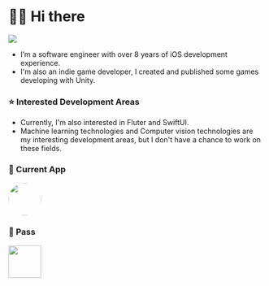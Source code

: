 # 👋🏻 Hi there 

![](https://badges.pufler.dev/visits/tranthanhvu/tranthanhvu?color=black&logo=github)

- I’m a software engineer with over 8 years of iOS development experience. 
- I'm also an indie game developer, I created and published some games developing with Unity.

### ⭐️ Interested Development Areas 
- Currently, I'm also interested in Fluter and SwiftUI.
- Machine learning technologies and Computer vision technologies are my interesting development areas, but I don't have a chance to work on these fields.

### 🌹 Current App 

<a href="https://apps.apple.com/us/app/id1515861951"><img style="border-radius:50%" src="https://is1-ssl.mzstatic.com/image/thumb/Purple124/v4/fa/97/6b/fa976b5c-0728-e404-3faa-9a552aef6a53/AppIcon-0-0-1x_U007emarketing-0-0-0-7-0-0-sRGB-0-0-0-GLES2_U002c0-512MB-85-220-0-0.png/230x0w.png" width="64" height="64" ></a>

### 🥀 Pass 

<a href="https://apps.apple.com/us/app/a-l-e-r-t/id674020842"><img src="https://is1-ssl.mzstatic.com/image/thumb/Purple122/v4/e5/7d/75/e57d75d4-3700-3300-9007-83c261730ed4/mzl.wxbzrqwz.png/146x0w.jpg" width="64" height="64"></a>
